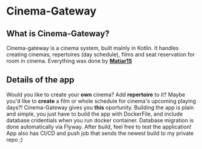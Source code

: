 # Cinema-Gateway
## What is Cinema-Gateway?
Cinema-gateway is a cinema system, built mainly in Kotlin. It handles creating cinemas, repertoires (day schedule), films and seat reservation for room in cinema.
Everything was done by [**Matiar15**](https://github.com/Matiar15) 
## Details of the app
Would you like to create your **own** cinema? Add **repertoire** to it? Maybe you'd like to **create** a film or whole schedule for cinema's upcoming playing days?! Cinema-Gateway gives you **this** oportunity.
Building the app is plain and simple, you just have to build the app with DockerFile, and include database cridentials when you run docker container. Database migration is done automatically via Flyway.
After build, feel free to test the application!
App also has CI/CD and push job that sends the newest build to my private repo ;)
